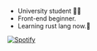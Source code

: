 - University student 🧑‍🎓
- Front-end beginner.
- Learning rust lang now.🦀

[![Spotify](https://spotify-github-profile.vercel.app/api/view?uid=gws7zd2oawioswqfuua45iltm&cover_image=true&theme=)](https://open.spotify.com/collection/tracks:7lQasnlWcxSwfT17sFklTx)

<!-- [![spotify-github-profile](https://spotify-github-profile.vercel.app/api/view?uid=gws7zd2oawioswqfuua45iltm&cover_image=true&theme=default)](https://github.com/kittinan/spotify-github-profile) -->
